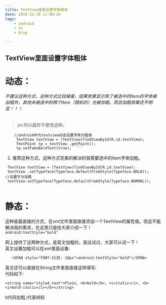 ```yaml
---
title: TextView里面设置字体粗体
date: 2019-12-20 11:00:39
tags:
	- android
	- ui
	- blog  

---
```


## TextView里面设置字体粗体  

# 动态：

###### 不建议这种方式，这种方式比较操蛋，结果效果显示除了被选中的Item的字体被加粗外，其他未被选中的两个Item（随机的）也被加粗。而且加粗效果还不明显！！！

> ps:所以最好不要用这种。  


```
    //android中为textview动态设置字体为粗体
     TextView textView = (TextView)findViewById(R.id.textView);
     TextPaint tp = textView .getPaint();
     tp.setFakeBoldText(true);  ```   
``` 

2. 推荐这种方式，这种方式完美的解决的我需要选中的Item字体加粗。  
 

```//android中为textview动态设置字体为粗体
 TextView textView = (TextView)findViewById(R.id.textView);
 textView .setTypeface(Typeface.defaultFromStyle(Typeface.BOLD));
//设置不为加粗
 textView.setTypeface(Typeface.defaultFromStyle(Typeface.NORMAL));
 
```
 

<!--more-->
# 静态：  

这种是最直接的方式，在xml文件里面直接添加一个TextView的属性值。但这不能解决我的需求，在这里只是给大家介绍一下！  
    ```
    android:textStyle="bold"   
    ``` 

网上提供了这两种方式，是英文加粗的，我没试过，大家可以试一下！  
    英文设置加粗可以在xml里面设置:   
    
```
   <SPAN style="FONT-SIZE: 18px">android:textStyle="bold"</SPAN>   
```
    
英文还可以直接在String文件里面直接这样填写:  
代码如下:  
```
<string name="styled_text">Plain, <b>bold</b>, <i>italic</i>, <b><i>bold-italic</i></b></string>
```
b代码加粗,i代表倾斜 